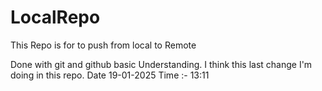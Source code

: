 # LocalRepo
This Repo is  for to push from local to Remote

Done with git and github basic Understanding.
I think this last change I'm doing in this repo.
Date 19-01-2025
Time :- 13:11 